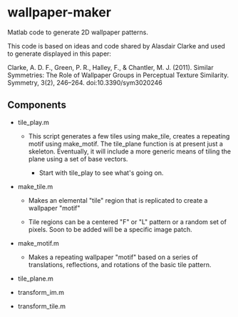 wallpaper-maker
===============

Matlab code to generate 2D wallpaper patterns.

This code is based on ideas and code shared by Alasdair Clarke and used to generate displayed in this paper:

Clarke, A. D. F., Green, P. R., Halley, F., & Chantler, M. J. (2011). Similar Symmetries: The Role of Wallpaper Groups in Perceptual Texture Similarity. Symmetry, 3(2), 246–264. doi:10.3390/sym3020246


## Components ##

- tile_play.m

  - This script generates a few tiles using make_tile, creates a repeating motif using make_motif. The tile_plane function is at present just a skeleton. Eventually, it will include a more generic means of tiling the plane using a set of base vectors. 

	- Start with tile_play to see what's going on.
- make_tile.m

	- Makes an elemental "tile" region that is replicated to create a wallpaper "motif"

	- Tile regions can be a centered "F" or "L" pattern or a random set of pixels. Soon to be added will be a specific image patch.

	 
- make_motif.m

	- Makes a repeating wallpaper "motif" based on a series of translations, reflections, and rotations of the basic tile pattern.

- tile_plane.m
- transform_im.m
- transform_tile.m
